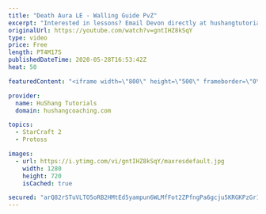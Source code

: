 ```yaml
---
title: "Death Aura LE - Walling Guide PvZ"
excerpt: "Interested in lessons? Email Devon directly at hushangtutorials@outlook.com ------------------------------------------------------------------------------------------------------- Want to support HuShang Tutorials directly? Patreon is a website where you can contribute a monthly donation that will help"
originalUrl: https://youtube.com/watch?v=gntIHZ8kSqY
type: video
price: Free
length: PT4M17S
publishedDateTime: 2020-05-28T16:53:42Z
heat: 50

featuredContent: "<iframe width=\"800\" height=\"500\" frameborder=\"0\" src=\"https://www.youtube.com/embed/gntIHZ8kSqY\" allow=\"accelerometer; autoplay; encrypted-media; gyroscope; picture-in-picture\" allowfullscreen></iframe>"

provider:
  name: HuShang Tutorials
  domain: hushangcoaching.com

topics:
  - StarCraft 2
  - Protoss

images:
  - url: https://i.ytimg.com/vi/gntIHZ8kSqY/maxresdefault.jpg
    width: 1280
    height: 720
    isCached: true

secured: "arQ82rSTuVLTO5oRB2HMtEd5yampun6WLMfFot2ZPfngPa6gcju5KRGKPzGr1IDFrmM6UxWQfrKlTh7O9soO6gk3s/f3X2dm1awhSFyoLPAbO5YhFdau9M9gysw2Oh8CiSLUinRHP3Gzd00rxbDZY3HqR5bksElh/CNMbrBOiTQi6OOuB+WFM04Oi0Y+obg4AqM0lu7ENJTyZsULEdTvUrDsWa2/V1dYZAyWL2SlG+gB/ol4knl05TACydUVvWMso2Vzgh2Wdy2kbAOWOJwMFb6XIfXayViWJINGWksH/39DE/H0+p1OSHjvzf/WtYBAlnzfImNRpVSuQNNAJqge1kHyvZIdbT+s6QIU572jciLCD0MfFCzUvgA1G/GgsVFeYUM02FuxsSC4EFWjbMwNY+ZvP2Jzggdq7fEOXBdjmt0=;cp5FvBtCQ4UYZ5Aowc0JNQ=="
---
```


